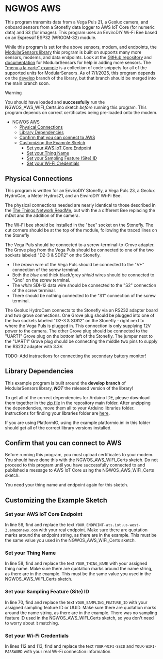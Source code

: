 # NGWOS AWS

This program transmits data from a Vega Puls 21, a Geolux camera, and onboard sensors from a Stonefly data logger to AWS IoT Core (for numeric data) and S3 (for images).
This program uses an EnviroDIY Wi-Fi Bee based on an Espressif ESP32 (WROOM-32) module.

While this program is set for the above sensors, modem, and endpoints, the [ModularSensors library](https://github.com/EnviroDIY/ModularSensors/) this program is built on supports many more sensors, modems, and data endpoints.
Look at the [GitHub repository](https://github.com/EnviroDIY/ModularSensors/) and [documentation](https://envirodiy.github.io/ModularSensors/) for ModularSensors for help in adding more sensors.
The ["menu a la carte" example](https://github.com/EnviroDIY/ModularSensors/tree/master/examples/menu_a_la_carte) is a collection of code snippets for all of the supported units for ModularSensors.
As of 7/1/2025, this program depends on the [develop](https://github.com/EnviroDIY/ModularSensors/tree/develop) branch of the library, but that branch should be merged into the main branch soon.

> [!WARNING]
> You should have loaded and **successfully** run the NGWOS_AWS_WIFI_Certs.ino sketch *before* running this program.
> This program depends on correct certificates being pre-loaded onto the modem.

- [NGWOS AWS](#ngwos-aws)
  - [Physical Connections](#physical-connections)
  - [Library Dependencies](#library-dependencies)
  - [Confirm that you can connect to AWS](#confirm-that-you-can-connect-to-aws)
  - [Customizing the Example Sketch](#customizing-the-example-sketch)
    - [Set your AWS IoT Core Endpoint](#set-your-aws-iot-core-endpoint)
    - [Set your Thing Name](#set-your-thing-name)
    - [Set your Sampling Feature (Site) ID](#set-your-sampling-feature-site-id)
    - [Set your Wi-Fi Credentials](#set-your-wi-fi-credentials)

## Physical Connections

This program is written for an EnviroDIY Stonefly, a Vega Puls 23, a Geolux HydroCan, a Meter Hydros21, and an EnviroDIY Wi-Fi Bee.

The physical connections needed are nearly identical to those described in the [The Things Network ReadMe](https://github.com/EnviroDIY/USGS_NGWOS/tree/main/NGWOS_TTN), but with the a different Bee replacing the mDot and the addition of the camera.

The Wi-Fi bee should be installed in the "bee" socket on the Stonefly.
The cut corners should be at the top of the module, following the traced lines on the Stonefly

The Vega Puls should be connected to a screw-terminal-to-Grove adapter.
The Grove plug from the Vega Puls should be connected to one of the two sockets labeled "D2-3 & SDI12" on the Stonefly.

- The *brown* wire of the Vega Puls should be connected to the "V+" connection of the screw terminal.
- Both the *blue* and thick black/grey *shield* wires should be connected to "Gnd" on the screw terminal.
- The *white* SDI-12 data wire should be connected to the "S2" connection of the screw terminal.
- There should be nothing connected to the "S1" connection of the screw terminal.

The Geolux HydroCam connects to the Stonefly via an RS232 adapter board and *two* grove connections.
One Grove plug should be plugged into one of the two sockets labeled "D2-3 & SDI12" on the Stonefly - right next to where the Vega Puls is plugged in.
This connection is only supplying 12V power to the camera.
The other Grove plug should be connected to the "UART1" Grove plug on the bottom left of the Stonefly.
The jumper next to the "UART1" Grove plug should be connecting the middle two pins to supply the RS232 adapter with 3.3V.

TODO: Add instructions for connecting the secondary battery monitor!

## Library Dependencies

This example program is built around the **develop branch** of ModularSensors library, ***NOT*** the released version of the library!

To get all of the correct dependencies for Arduino IDE, please download them together in the [zip file](https://github.com/EnviroDIY/USGS_NGWOS/blob/main/AllDependencies.zip) in the repository main folder.
After unzipping the dependencies, move them all to your Arduino libraries folder.
Instructions for finding your libraries folder are [here](https://support.arduino.cc/hc/en-us/articles/4415103213714-Find-sketches-libraries-board-cores-and-other-files-on-your-computer).

If you are using PlatformIO, using the example platformio.ini in this folder should get all of the correct library versions installed.

## Confirm that you can connect to AWS

Before running this program, you must upload certificates to your modem.
You should have done this with the NGWOS_AWS_WIFI_Certs sketch.
Do not proceed to this program until you have successfully connected to and published a message to AWS IoT Core using the NGWOS_AWS_WIFI_Certs sketch.

You need your thing name and endpoint again for this sketch.

## Customizing the Example Sketch

### Set your AWS IoT Core Endpoint

In line 56, find and replace the text `YOUR_ENDPOINT-ats.iot.us-west-2.amazonaws.com` with your real endpoint.
Make sure there are quotation marks around the endpoint string, as there are in the example.
This must be the same value you used in the NGWOS_AWS_WIFI_Certs sketch.

### Set your Thing Name

In line 58, find and replace the text `YOUR_THING_NAME` with your assigned thing name.
Make sure there are quotation marks around the name string, as there are in the example.
This must be the same value you used in the NGWOS_AWS_WIFI_Certs sketch.

### Set your Sampling Feature (Site) ID

In line 70, find and replace the text `YOUR_SAMPLING_FEATURE_ID` with your assigned sampling feature ID or UUID.
Make sure there are quotation marks around the name string, as there are in the example.
There was no sampling feature ID used in the NGWOS_AWS_WIFI_Certs sketch, so you don't need to worry about it matching.

### Set your Wi-Fi Credentials

In lines 112 and 113, find and replace the text `YOUR-WIFI-SSID` and `YOUR-WIFI-PASSWORD` with your real Wi-Fi connection information.
